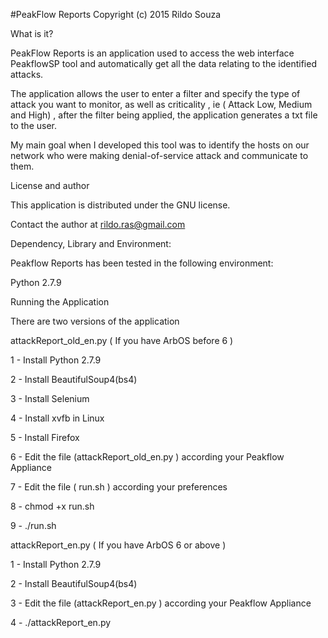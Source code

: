 #PeakFlow Reports
Copyright (c) 2015 Rildo Souza

What is it?

PeakFlow Reports is an application used to access the web interface PeakflowSP tool and automatically get all the data relating to the identified attacks.

The application allows the user to enter a filter and specify the type of attack you want to monitor, as well as criticality , ie ( Attack Low, Medium and High) , after the filter being applied, the application generates a txt file to the user.

My main goal when I developed this tool was to identify the hosts on our network who were making denial-of-service attack and communicate to them.


License and author

This application is distributed under the GNU license.


Contact the author at rildo.ras@gmail.com


Dependency, Library and Environment:

Peakflow Reports has been tested in the following environment:

Python 2.7.9


Running the Application

There are two versions of the application

attackReport_old_en.py ( If you have ArbOS before 6 )

1 - Install Python 2.7.9

2 - Install BeautifulSoup4(bs4)

3 - Install  Selenium

4 - Install xvfb in Linux

5 - Install Firefox

6 - Edit the file (attackReport_old_en.py ) according your Peakflow Appliance

7 - Edit the file ( run.sh ) according your preferences

8 - chmod +x run.sh

9 - ./run.sh


attackReport_en.py ( If you have ArbOS 6 or above ) 


1 - Install Python 2.7.9

2 - Install BeautifulSoup4(bs4)

3 - Edit the file (attackReport_en.py ) according your Peakflow Appliance

4 - ./attackReport_en.py
